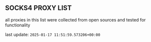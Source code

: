 ## SOCKS4 PROXY LIST

all proxies in this list were collected from open sources and tested for functionality

last update: `2025-01-17 11:51:59.573206+00:00`